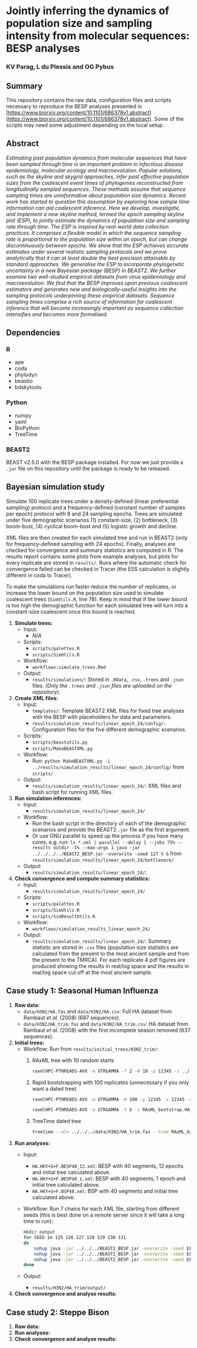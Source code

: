 # Jointly inferring the dynamics of population size and sampling intensity from molecular sequences: BESP analyses

### KV Parag, L du Plessis and OG Pybus

## Summary

This repository contains the raw data, configuration files and scripts necessary to reproduce the BESP analyses presented in [https://www.biorxiv.org/content/10.1101/686378v1.abstract](https://www.biorxiv.org/content/10.1101/686378v1.abstract). Some of the scripts may need some adjustment depending on the local setup. 

## Abstract

_Estimating past population dynamics from molecular sequences that have been sampled through time is an important problem in infectious disease epidemiology, molecular ecology and macroevolution. Popular solutions, such as the skyline and skygrid approaches, infer past effective population sizes from the coalescent event times of phylogenies reconstructed from longitudinally sampled sequences. These methods assume that sequence sampling times are uninformative about population size dynamics. Recent work has started to question this assumption by exploring how sample time information can aid coalescent inference. Here we develop, investigate, and implement a new skyline method, termed the epoch sampling skyline plot (ESP), to jointly estimate the dynamics of population size and sampling rate through time. The ESP is inspired by real-world data collection practices. It comprises a flexible model in which the sequence sampling rate is proportional to the population size within an epoch, but can change discontinuously between epochs. We show that the ESP achieves accurate estimates under several realistic sampling protocols and we prove analytically that it can at least double the best precision attainable by standard approaches. We generalise the ESP to incorporate phylogenetic uncertainty in a new Bayesian package (BESP) in BEAST2. We further examine two well-studied empirical datasets from virus epidemiology and macroevolution. We find that the BESP improves upon previous coalescent estimators and generates new and biologically-useful insights into the sampling protocols underpinning these empirical datasets. Sequence sampling times  comprise a rich source of information for coalescent inference  that will become increasingly important as sequence collection intensifies and becomes more formalised._


## Dependencies

### R
- ape
- coda
- phylodyn
- beastio
- bdskytools


### Python
- numpy
- yaml
- BioPython
- TreeTime

### BEAST2
BEAST v2.5.0 with the BESP package installed. For now we just provide a `.jar` file on this repository until the package is ready to be released. 



## Bayesian simulation study

Simulate 100 replicate trees under a density-defined (linear preferential sampling) protocol and a frequency-defined (constant number of samples per epoch) protocol with 8 and 24 sampling epochs. Trees are simulated under five demographic scenarios (1) constant-size, (2) bottleneck, (3) boom-bust, (4) cyclical boom-bust and (5) logistic growth and decline. 

XML files are then created for each simulated tree and run in BEAST2 (only for frequency-defined sampling with 24 epochs). Finally, analyses are checked for convergence and summary statistics are computed in R. The results report contains some plots from example analyses, but plots for every replicate are stored in `results/`. Runs where the automatic check for convergence failed can be checked in Tracer (the ESS calculation is slightly different in coda to Tracer).

To make the simulations run faster reduce the number of replicates, or increase the lower bound on the population size used to simulate coalescent trees (`SimUtils.R`, line 78). Keep in mind that if the lower bound is too high the demographic function for each simulated tree will turn into a constant-size coalescent once this bound is reached.

1. **Simulate trees:** 
	- Input: 
		- _N/A_
	- Scripts: 
		- `scripts/palettes.R`
		- `scripts/SimUtils.R`
	- Workflow: 
		- `workflows:simulate_trees.Rmd`	
	- Output: 
		- `results/simulations/`: Stored in `.RData`, `.csv`, `.trees` and `.json` files. _(Only the `.trees` and `.json` files are uploaded on the repository)._
2. **Create XML files:** 
	- Input: 
		- `templates/`: Template BEAST2 XML files for fixed tree analyses with the BESP with placeholders for data and parameters. 
		- `results/simulation_results/linear_epoch_24/config/:` Configuration files for the five different demographic scenarios.
	- Scripts: 
 		- `scripts/beastutils.py`
		- `scripts/MakeBEASTXML.py`
	- Workflow:
		- Run: `python MakeBEASTXML.py -i ../results/simulation_results/linear_epoch_24/config/` from `scripts/`
	- Output:
		- `results/simulation_results/linear_epoch_24/`: XML files and bash script for running XML files.
3. **Run simulation inferences:**
	- Input: 
		- `results/simulation_results/linear_epoch_24/`
	- Workflow:
		- Run the bash script in the directory of each of the demographic scenarios and provide the BEAST2 `.jar` file as the first argument.
		- Or use GNU parallel to speed up the process if you have many cores, e.g. run: `ls *.xml | parallel --delay 1 --jobs 75% --results outdir -I% --max-args 1 java -jar ../../../../BEAST2_BESP.jar -overwrite -seed 127 % &` from `results/simulation_results/linear_epoch_24/bottleneck/` 
	- Output:  
		- `results/simulation_results/linear_epoch_24/`: 
4. **Check convergence and compute summary statistics:**
	- Input: 
		- `results/simulation_results/linear_epoch_24/`
	- Scripts:
		- `scripts/palettes.R`
		- `scripts/SimUtils.R`
		- `scripts/SimResultUtils.R`
	- Workflow:
		- `workflows/simulation_results_linear_epoch_24/`
	- Output:
		- `results/simulation_results/linear_epoch_24/`: Summary statistic are stored in `.csv` files (population size statistics are calculated from the present to the most ancient sample and from the present to the TMRCA). For each replicate 4 pdf figures are produced showing the results in real/log space and the results in real/log space cut off at the most ancient sample.


## Case study 1: Seasonal Human Influenza

1. **Raw data:**
	- `data/H3N2/HA.fas` and `data/H3N2/HA.csv`: Full HA dataset from Rambaut _et al._ (2008) (687 sequences). 
	- `data/H3N2/HA_trim.fas` and `data/H3N2/HA_trim.csv`: HA dataset from Rambaut _et al._ (2008) with the first incomplete season removed (637 sequences).
2. **Initial trees:**
	- Workflow: Run from `results/initial_trees/H3N2_trim/`:
		1. RAxML tree with 10 random starts

			```bash
			raxmlHPC-PTHREADS-AVX -m GTRGAMMA -T 2 -# 10 -p 12345 -s ../../../data/H3N2/HA_trim.fas -n HA_trim.GTR+
			```

		2. Rapid bootstrapping with 100 replicates (unnecessary if you only want a dated tree)

			```bash
			raxmlHPC-PTHREADS-AVX -m GTRGAMMA -# 100 -p 12345 -x 12345 -s ../../../data/H3N2/HA_trim.fas -n HA_trim.GTR+G.RAPIDBS
			
			raxmlHPC-PTHREADS-AVX -m GTRGAMMA -f b -z RAxML_bootstrap.HA_trim.GTR+G.RAPIDBS -t RAxML_bestTree.HA_trim.GTR+G -n HA_trim.GTR+G.tree
			```

		3. TreeTime dated tree
	
			```bash
			treetime --aln ../../../data/H3N2/HA_trim.fas --tree RAxML_bipartitionsBranchLabels.HA_trim.GTR+G.tree --dates ../../../data/H3N2/HA_trim.csv --coalescent skyline --confidence --outdir treetime_HA
			``` 
3. **Run analyses:**
	- Input:
		- `HA.HKY+G+F.BESP40_12.xml`: BESP with 40 segments, 12 epochs and initial tree calculated above.
		- `HA.HKY+G+F.BESP40_1.xml`: BESP with 40 segments, 1 epoch and initial tree calculated above.
		- `HA.HKY+G+F.BSP40.xml`: BSP with 40 segments and initial tree calculated above.
	- Workflow: Run 7 chains for each XML file, starting from different seeds (this is best done on a remote server since it will take a long time to run):
 
		```bash
		mkdir output
		for SEED in 125 126 127 128 129 130 131 
		do 
			nohup java -jar ../../../BEAST2_BESP.jar -overwrite -seed $SEED -threads 2 HA.HKY+G+F.BSP40.xml > HA.HKY+G+F.BSP40.${SEED}.out &
			nohup java -jar ../../../BEAST2_BESP.jar -overwrite -seed $SEED -threads 2 HA.HKY+G+F.BESP40_1.xml > HA.HKY+G+F.BESP40_1.${SEED}.out &
			nohup java -jar ../../../BEAST2_BESP.jar -overwrite -seed $SEED -threads 2 HA.HKY+G+F.BESP40_12.xml > HA.HKY+G+F.BESP40_12.${SEED}.out &
		done
		
		```		
	- Output:  
		- `results/H3N2/HA_trim/output/`
5. **Check convergence and analyse results:**


## Case study 2: Steppe Bison

1. **Raw data:**
2. **Run analyses:**
3. **Check convergence and analyse results:**
